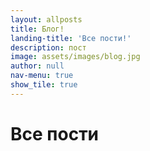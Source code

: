 ```yaml
---
layout: allposts
title: Блог!
landing-title: 'Все пости!'
description: пост
image: assets/images/blog.jpg
author: null
nav-menu: true
show_tile: true
---
```


<h1>Все пости</h1>
